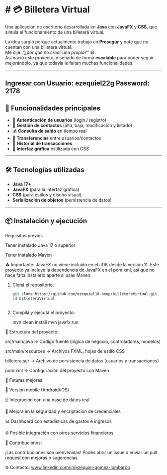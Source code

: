 # # 💳 Billetera Virtual

Una aplicación de escritorio desarrollada en **Java** con **JavaFX** y **CSS**, que simula el funcionamiento de una billetera virtual.  

La idea surgió porque actualmente trabajo en **Prosegur** y noté que no cuentan con una billetera virtual.  
Me dije: *“¿por qué no crear una propia?”* 😃.  
Así nació este proyecto, diseñado de forma **escalable** para poder seguir mejorándolo, ya que todavía le faltan muchas funcionalidades.

---
Ingresar con Usuario: ezequiel22g  Password: 2178
---
## 🚀 Funcionalidades principales

- 🔑 **Autenticación de usuarios** (login / registro)  
- 👥 **Gestión de contactos** (alta, baja, modificación y listado)  
- 💰 **Consulta de saldo** en tiempo real  
- 💸 **Transferencias** entre usuarios/contactos  
- 📝 **Historial de transacciones**  
- 🎨 **Interfaz gráfica** estilizada con CSS  

---

## 🛠️ Tecnologías utilizadas

- **Java 17+**  
- **JavaFX** (para la interfaz gráfica)  
- **CSS** (para estilos y diseño visual)  
- **Serialización de objetos** (persistencia de datos)  

---

## 📦 Instalación y ejecución
   Requisitos previos
   
   Tener instalado Java 17 o superior
   
   Tener instalado Maven

⚠️ Importante:
JavaFX no viene incluido en el JDK desde la versión 11.
Este proyecto ya incluye la dependencia de JavaFX en el pom.xml, así que no hace falta instalarlo aparte si usás Maven.

1. Cloná el repositorio:
   ```bash
   git clone https://github.com/ezequiel18-beep/billeteraVirtual.git
   cd billeteraVirtual
  
2. Compilá y ejecutá el proyecto:
  
    mvn clean install
    mvn javafx:run

📂 Estructura del proyecto:

   src/main/java → Código fuente (lógica de negocio, controladores, modelos)
    
   src/main/resources → Archivos FXML, hojas de estilo CSS
    
   billetera.ser → Archivo de persistencia de datos (usuarios y transacciones)
    
   pom.xml → Configuración del proyecto con Maven

🔮 Futuras mejoras:

   📱 Versión mobile (Android/iOS)
    
   🗄️ Integración con una base de datos real
    
   🔐 Mejora en la seguridad y encriptación de credenciales
    
   📊 Dashboard con estadísticas de gastos e ingresos
    
   🌐 Posible integración con otros servicios financieros

🤝 Contribuciones:

  ¡Las contribuciones son bienvenidas!
  Podés abrir un issue o enviar un pull request con mejoras o sugerencias.

🌐 Contacto:
        www.linkedin.com/in/ezequiel-gomez-lombardo
     

